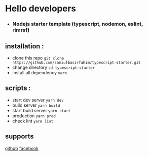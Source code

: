 # Hello developers

- ### Nodejs starter template (typescript, nodemon, eslint, rimraf)

## installation :

- clone this repo `git clone https://github.com/samiulbasirfahim/typescript-starter.git`
- change directory `cd typescript-starter`
- install all dependency `yarn`

## scripts :

- start dev server `yarn dev`
- build server `yarn build`
- start build server `yarn start`
- production `yarn prod`
- check lint `yarn lint`

## supports

[github](https://github.com/samiulbasirfahim)
[facebook](https://www.facebook.com/samiulbasirfahim1)
